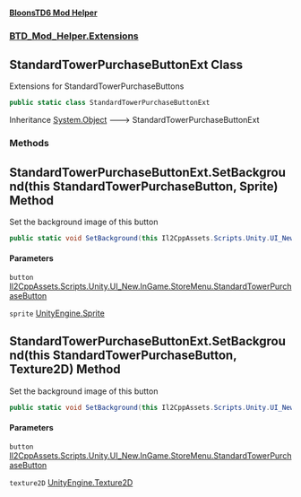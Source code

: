 #### [BloonsTD6 Mod Helper](README.md 'README')
### [BTD_Mod_Helper.Extensions](README.md#BTD_Mod_Helper.Extensions 'BTD_Mod_Helper.Extensions')

## StandardTowerPurchaseButtonExt Class

Extensions for StandardTowerPurchaseButtons

```csharp
public static class StandardTowerPurchaseButtonExt
```

Inheritance [System.Object](https://docs.microsoft.com/en-us/dotnet/api/System.Object 'System.Object') &#129106; StandardTowerPurchaseButtonExt
### Methods

<a name='BTD_Mod_Helper.Extensions.StandardTowerPurchaseButtonExt.SetBackground(thisIl2CppAssets.Scripts.Unity.UI_New.InGame.StoreMenu.StandardTowerPurchaseButton,UnityEngine.Sprite)'></a>

## StandardTowerPurchaseButtonExt.SetBackground(this StandardTowerPurchaseButton, Sprite) Method

Set the background image of this button

```csharp
public static void SetBackground(this Il2CppAssets.Scripts.Unity.UI_New.InGame.StoreMenu.StandardTowerPurchaseButton button, UnityEngine.Sprite sprite);
```
#### Parameters

<a name='BTD_Mod_Helper.Extensions.StandardTowerPurchaseButtonExt.SetBackground(thisIl2CppAssets.Scripts.Unity.UI_New.InGame.StoreMenu.StandardTowerPurchaseButton,UnityEngine.Sprite).button'></a>

`button` [Il2CppAssets.Scripts.Unity.UI_New.InGame.StoreMenu.StandardTowerPurchaseButton](https://docs.microsoft.com/en-us/dotnet/api/Il2CppAssets.Scripts.Unity.UI_New.InGame.StoreMenu.StandardTowerPurchaseButton 'Il2CppAssets.Scripts.Unity.UI_New.InGame.StoreMenu.StandardTowerPurchaseButton')

<a name='BTD_Mod_Helper.Extensions.StandardTowerPurchaseButtonExt.SetBackground(thisIl2CppAssets.Scripts.Unity.UI_New.InGame.StoreMenu.StandardTowerPurchaseButton,UnityEngine.Sprite).sprite'></a>

`sprite` [UnityEngine.Sprite](https://docs.microsoft.com/en-us/dotnet/api/UnityEngine.Sprite 'UnityEngine.Sprite')

<a name='BTD_Mod_Helper.Extensions.StandardTowerPurchaseButtonExt.SetBackground(thisIl2CppAssets.Scripts.Unity.UI_New.InGame.StoreMenu.StandardTowerPurchaseButton,UnityEngine.Texture2D)'></a>

## StandardTowerPurchaseButtonExt.SetBackground(this StandardTowerPurchaseButton, Texture2D) Method

Set the background image of this button

```csharp
public static void SetBackground(this Il2CppAssets.Scripts.Unity.UI_New.InGame.StoreMenu.StandardTowerPurchaseButton button, UnityEngine.Texture2D texture2D);
```
#### Parameters

<a name='BTD_Mod_Helper.Extensions.StandardTowerPurchaseButtonExt.SetBackground(thisIl2CppAssets.Scripts.Unity.UI_New.InGame.StoreMenu.StandardTowerPurchaseButton,UnityEngine.Texture2D).button'></a>

`button` [Il2CppAssets.Scripts.Unity.UI_New.InGame.StoreMenu.StandardTowerPurchaseButton](https://docs.microsoft.com/en-us/dotnet/api/Il2CppAssets.Scripts.Unity.UI_New.InGame.StoreMenu.StandardTowerPurchaseButton 'Il2CppAssets.Scripts.Unity.UI_New.InGame.StoreMenu.StandardTowerPurchaseButton')

<a name='BTD_Mod_Helper.Extensions.StandardTowerPurchaseButtonExt.SetBackground(thisIl2CppAssets.Scripts.Unity.UI_New.InGame.StoreMenu.StandardTowerPurchaseButton,UnityEngine.Texture2D).texture2D'></a>

`texture2D` [UnityEngine.Texture2D](https://docs.microsoft.com/en-us/dotnet/api/UnityEngine.Texture2D 'UnityEngine.Texture2D')